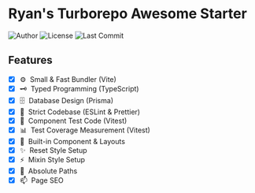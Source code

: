 # Ryan's Turborepo Awesome Starter

![Author](https://img.shields.io/badge/Author-ryan-orange.svg)
![License](https://img.shields.io/badge/License-MIT-blue.svg)
![Last Commit](https://img.shields.io/github/last-commit/ryan-ahn/npm-remix-starter)

## Features

- [x] ⚙️&nbsp;&nbsp;Small & Fast Bundler (Vite)
- [x] 🗝️&nbsp;&nbsp;Typed Programming (TypeScript)
- [x] 🗄️&nbsp;&nbsp;Database Design (Prisma)
- [x] 📙&nbsp;&nbsp;Strict Codebase (ESLint & Prettier)
- [x] 🧪&nbsp;&nbsp;Component Test Code (Vitest)
- [x] 📊&nbsp;&nbsp;Test Coverage Measurement (Vitest)
- [x] 🧵&nbsp;&nbsp;Built-in Component & Layouts
- [x] ✨&nbsp;&nbsp;Reset Style Setup
- [x] ⚡️&nbsp;&nbsp;Mixin Style Setup
- [x] 📍&nbsp;&nbsp;Absolute Paths
- [x] 📫&nbsp;&nbsp;Page SEO